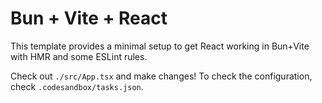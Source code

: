 # Bun + Vite + React

This template provides a minimal setup to get React working in Bun+Vite with HMR and some ESLint rules.

Check out `./src/App.tsx` and make changes! To check the configuration, check `.codesandbox/tasks.json`.
